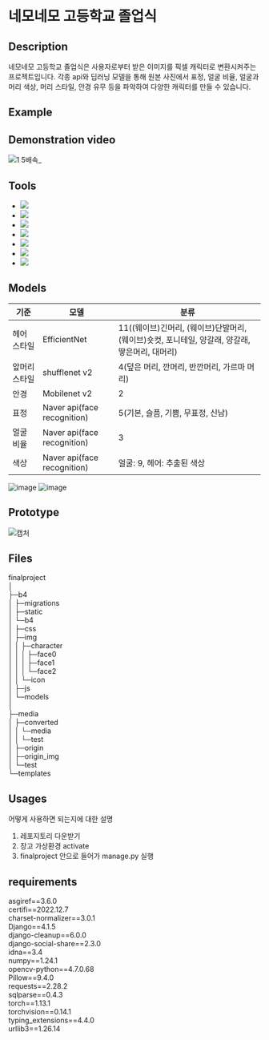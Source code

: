 # 네모네모 고등학교 졸업식  
## Description
네모네모 고등학교 졸업식은 사용자로부터 받은 이미지를 픽셀 캐릭터로 변환시켜주는 프로젝트입니다. 각종 api와 딥러닝 모델을 통해 원본 사진에서 표정, 얼굴 비율, 얼굴과 머리 색상, 머리 스타일, 안경 유무 등을 파악하여 다양한 캐릭터를 만들 수 있습니다. 

## Example

## Demonstration video
![1 5배속_](https://user-images.githubusercontent.com/37619294/220817790-fdc1037e-c3b8-45d7-86d7-f310f91f9e89.gif)


## Tools
 - <img src="https://img.shields.io/badge/Django-092E20?style=flat-square&logo=django&logoColor=white"/>
 - <img src="https://img.shields.io/badge/JavaScript-F7DF1E?style=flat-square&logo=javascript&logoColor=white"/>
 - <img src="https://img.shields.io/badge/CSS3-1572B6?style=flat-square&logo=css3&logoColor=white"/>
 - <img src="https://img.shields.io/badge/PyTorch-EE4C2C?style=flat-square&logo=PyTorch&logoColor=white"/>
 - <img src="https://img.shields.io/badge/Visual Studio Code-007ACC?style=flat-square&logo=Visual Studio Code&logoColor=white"/>
 - <img src="https://img.shields.io/badge/Python-3776AB?style=flat-square&logo=python&logoColor=white"/>
 -  <img src="https://img.shields.io/badge/HTML5-E34F26?style=flat-square&logo=HTML5&logoColor=white"/>
 

## Models
| 기준 | 모델 | 분류 |
|--|--|--|
| 헤어 스타일 | EfficientNet | 11((웨이브)긴머리, (웨이브)단발머리, (웨이브)숏컷, 포니테일, 양갈래, 양갈래, 땋은머리, 대머리)  |
| 앞머리 스타일 | shufflenet v2 | 4(덮은 머리, 깐머리, 반깐머리, 가르마 머리) |
| 안경 | Mobilenet v2 | 2 |
| 표정 | Naver api(face recognition) | 5(기본, 슬픔, 기쁨, 무표정, 신남) |
| 얼굴 비율 | Naver api(face recognition) | 3 |
| 색상 | Naver api(face recognition) | 얼굴: 9, 헤어: 추출된 색상 |

![image](https://user-images.githubusercontent.com/37619294/220816228-3a91ba96-d001-4f83-be31-bf319143c266.png)
![image](https://user-images.githubusercontent.com/37619294/220816258-961b96b6-b56e-4ac6-9608-b31409b08671.png)



## Prototype

![캡처](https://user-images.githubusercontent.com/89053845/219292003-f3501e10-e1bc-4cf3-887a-6e79addb311d.PNG)

## Files
finalproject  
│  
├─b4  
│ ├─migrations  
│ ├─static  
│ └─b4  
│ ├─css  
│ ├─img  
│ │ ├─character  
│ │ │ ├─face0  
│ │ │ ├─face1  
│ │ │ └─face2  
│ │ └─icon  
│ ├─js  
│ └─models  
│  
├─media  
│ ├─converted  
│ │ └─media  
│ │ └─test  
│ ├─origin  
│ ├─origin_img  
│ └─test  
└─templates  

## Usages
어떻게 사용하면 되는지에 대한 설명
1. 레포지토리 다운받기
2. 장고 가상환경 activate
3. finalproject 안으로 들어가 manage.py 실행

## requirements
asgiref==3.6.0  
certifi==2022.12.7  
charset-normalizer==3.0.1  
Django==4.1.5  
django-cleanup==6.0.0  
django-social-share==2.3.0  
idna==3.4  
numpy==1.24.1  
opencv-python==4.7.0.68  
Pillow==9.4.0  
requests==2.28.2  
sqlparse==0.4.3  
torch==1.13.1  
torchvision==0.14.1  
typing_extensions==4.4.0  
urllib3==1.26.14
